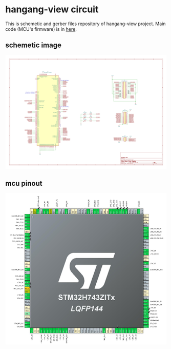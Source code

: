 # hangang-view circuit
This is schemetic and gerber files repository of hangang-view project. Main code (MCU's firmware) is in [here](https://github.com/Dictor/hangang-vie-code).

## schemetic image
![schemetic](doc/schemetic.png)  

## mcu pinout
![pinout](doc/pinout.PNG)  
